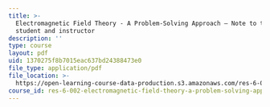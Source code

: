```yaml
---
title: >-
  Electromagnetic Field Theory - A Problem-Solving Approach – Note to the
  student and instructor
description: ''
type: course
layout: pdf
uid: 1370275f8b7015eac637bd24388473e0
file_type: application/pdf
file_location: >-
  https://open-learning-course-data-production.s3.amazonaws.com/res-6-002-electromagnetic-field-theory-a-problem-solving-approach-spring-2008/1370275f8b7015eac637bd24388473e0_MITRES_6_002S08_notes.pdf
course_id: res-6-002-electromagnetic-field-theory-a-problem-solving-approach-spring-2008
---
```

